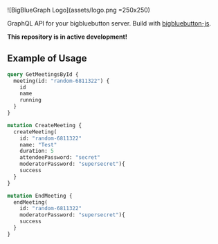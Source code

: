 ![BigBlueGraph Logo](assets/logo.png =250x250)

GraphQL API for your bigbluebutton server. Build with [bigbluebutton-js](https://aakatev.github.io/bigbluebutton-js-docs/). 

**This repository is in active development!**

## Example of Usage

```graphql
query GetMeetingsById {
  meeting(id: "random-6811322") {
    id
    name
    running
  }
}

mutation CreateMeeting {
  createMeeting(
    id: "random-6811322"
    name: "Test"
    duration: 5 
    attendeePassword: "secret" 
    moderatorPassword: "supersecret"){
    success
  }
}

mutation EndMeeting {
  endMeeting(
    id: "random-6811322"
    moderatorPassword: "supersecret"){
    success
  }
}
```